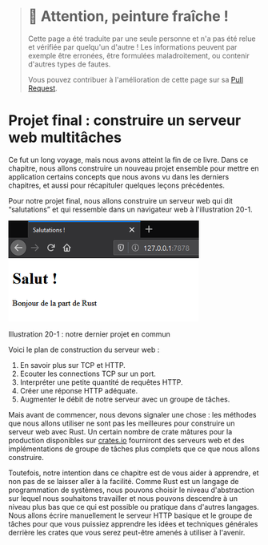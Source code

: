 > # 🚧 Attention, peinture fraîche !
>
> Cette page a été traduite par une seule personne et n'a pas été relue et
> vérifiée par quelqu'un d'autre ! Les informations peuvent par exemple être
> erronées, être formulées maladroitement, ou contenir d'autres types de fautes.
>
> Vous pouvez contribuer à l'amélioration de cette page sur sa
> [Pull Request](https://github.com/Jimskapt/rust-book-fr/pull/214).

<!--
# Final Project: Building a Multithreaded Web Server
-->

# Projet final : construire un serveur web multitâches

<!--
It’s been a long journey, but we’ve reached the end of the book. In this
chapter, we’ll build one more project together to demonstrate some of the
concepts we covered in the final chapters, as well as recap some earlier
lessons.
-->

Ce fut un long voyage, mais nous avons atteint la fin de ce livre. Dans ce
chapitre, nous allons construire un nouveau projet ensemble pour mettre en
application certains concepts que nous avons vu dans les derniers chapitres, et
aussi pour récapituler quelques leçons précédentes.

<!--
For our final project, we’ll make a web server that says “hello” and looks like
Figure 20-1 in a web browser.
-->

Pour notre projet final, nous allons construire un serveur web qui dit
“salutations” et qui ressemble dans un navigateur web à l'illustration 20-1.

<!--
![hello from rust](img/trpl20-01.png)
-->

![bonjour de la part de Rust](img/trpl20-01.png)

<!--
<span class="caption">Figure 20-1: Our final shared project</span>
-->

<span class="caption">Illustration 20-1 : notre dernier projet en commun</span>

<!--
Here is the plan to build the web server:
-->

Voici le plan de construction du serveur web :

<!--
1. Learn a bit about TCP and HTTP.
2. Listen for TCP connections on a socket.
3. Parse a small number of HTTP requests.
4. Create a proper HTTP response.
5. Improve the throughput of our server with a thread pool.
-->

1. En savoir plus sur TCP et HTTP.
2. Ecouter les connections TCP sur un port.
3. Interpréter une petite quantité de requêtes HTTP.
4. Créer une réponse HTTP adéquate.
5. Augmenter le débit de notre serveur avec un groupe de tâches.

<!--
But before we get started, we should mention one detail: the method we’ll use
won’t be the best way to build a web server with Rust. A number of
production-ready crates are available on [crates.io](https://crates.io/) that
provide more complete web server and thread pool implementations than we’ll
build.
-->

Mais avant de commencer, nous devons signaler une chose : les méthodes que nous
allons utiliser ne sont pas les meilleures pour construire un serveur web avec
Rust. Un certain nombre de crate mâtures pour la production disponibles sur
[crates.io](https://crates.io/) fourniront des serveurs web et des
implémentations de groupe de tâches plus complets que ce que nous allons
construire.

<!--
However, our intention in this chapter is to help you learn, not to take the
easy route. Because Rust is a systems programming language, we can choose the
level of abstraction we want to work with and can go to a lower level than is
possible or practical in other languages. We’ll write the basic HTTP server and
thread pool manually so you can learn the general ideas and techniques behind
the crates you might use in the future.
-->

Toutefois, notre intention dans ce chapitre est de vous aider à apprendre, et
non pas de se laisser aller à la facilité. Comme Rust est un langage de
programmation de systèmes, nous pouvons choisir le niveau d'abstraction sur
lequel nous souhaitons travailler et nous pouvons descendre à un niveau plus bas
que ce qui est possible ou pratique dans d'autres langages. Nous allons écrire
manuellement le serveur HTTP basique et le groupe de tâches pour que vous
puissiez apprendre les idées et techniques générales derrière les crates que
vous serez peut-être amenés à utiliser à l'avenir.
